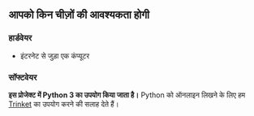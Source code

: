 ## आपको किन चीज़ों की आवश्यकता होगी

### हार्डवेयर

+ इंटरनेट से जुड़ा एक कंप्यूटर

### सॉफ्टवेयर

**इस प्रोजेक्ट में Python 3 का उपयोग किया जाता है।** Python को ऑनलाइन लिखने के लिए हम [Trinket](https://trinket.io/) का उपयोग करने की सलाह देते हैं।